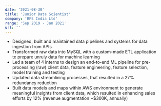 ```yaml
---
date: '2021-08-30'
title: 'Junior Data Scientist'
company: 'RFS India Ltd'
range: 'Sep 2019 - Jan 2021'
url: ''
---
```


- Designed, built and maintained data pipelines and systems for data ingestion from APIs
- Transformed raw data into MySQL with a custom-made ETL application to prepare unruly data for machine
learning
- Led a team of 4 interns to design an end-to-end ML pipeline for pre-processing (raw) client data, feature
engineering, feature selection, model training and testing
- Updated data streamlining processes, that resulted in a 27% redundancy reduction
- Built data models and maps within AWS environment to generate meaningful insights from client data, which
resulted in enhancing sales efforts by 12% (revenue augmentation ~$300K, annually)